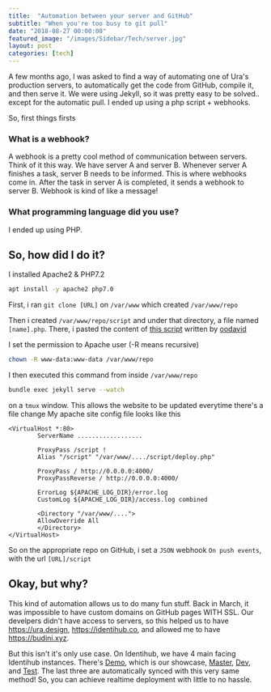 ```yaml
---
title:  "Automation between your server and GitHub"
subtitle: "When you're too busy to git pull"
date: "2018-08-27 00:00:00"
featured_image: "/images/Sidebar/Tech/server.jpg"
layout: post
categories: [tech]
---
```


A few months ago, I was asked to find a way of automating one of Ura's production servers, to automatically get the code from GitHub, compile it, and then serve it. We were using Jekyll, so it was pretty easy to be solved.. except for the automatic pull. I ended up using a php script + webhooks.

So, first things firsts

### What is a webhook?
A webhook is a pretty cool method of communication between servers.
Think of it this way.
We have server A and server B. Whenever server A finishes a task, server B needs to be informed. This is where webhooks come in.
After the task in server A is completed, it sends a webhook to server B.
Webhook is kind of like a message!

### What programming language did you use?

I ended up using PHP.

## So, how did I do it?

I installed Apache2 & PHP7.2
```bash
apt install -y apache2 php7.0
```

First, i ran `git clone [URL]` on `/var/www` which created `/var/www/repo`

Then i created `/var/www/repo/script` and under that directory, a file named `[name].php`. There, i pasted the content of [this script](https://gist.githubusercontent.com/oodavid/1809044/raw/ba8d01c411c40c2d204aa0eda93f72bea757b5d3/deploy.php) written by [oodavid](https://github.com/oodavid)

I set the permission to Apache user (-R means recursive)
```bash
chown -R www-data:www-data /var/www/repo
```

I then executed this command from inside `/var/www/repo`
```bash
bundle exec jekyll serve --watch
```
on a `tmux` window. This allows the website to be updated everytime there's a file change
My apache site config file looks like this
```
<VirtualHost *:80>
        ServerName ..................

        ProxyPass /script !
        Alias "/script" "/var/www/..../script/deploy.php"

        ProxyPass / http://0.0.0.0:4000/
        ProxyPassReverse / http://0.0.0.0:4000/

        ErrorLog ${APACHE_LOG_DIR}/error.log
        CustomLog ${APACHE_LOG_DIR}/access.log combined

        <Directory "/var/www/....">
        AllowOverride All
        </Directory>
</VirtualHost>
```
So on the appropriate repo on GitHub, i set a `JSON` webhook `On push events`, with the url `[URL]/script`

## Okay, but why?
This kind of automation allows us to do many fun stuff.
Back in March, it was impossible to have custom domains on GitHub pages WITH SSL. Our develpers didn't have access to servers, so this helped us to have https://ura.design, https://identihub.co, and allowed me to have https://budini.xyz.

But this isn't it's only use case.
On Identihub, we have 4 main facing Identihub instances.
There's [Demo](https://demo.identihub.co), which is our showcase, [Master](https://master.identihub.co), [Dev](https://dev.identihub.co), and [Test](https://test.identihub.co). The last three are automatically synced with this very same method! So, you can achieve realtime deployment with little to no hassle.

